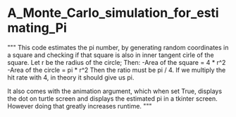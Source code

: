# A_Monte_Carlo_simulation_for_estimating_Pi

"""
This code estimates the pi number, by generating random coordinates in a square
and checking if that square is also in inner tangent cirle of  the square.
Let r be the radius of the circle; Then:
    -Area of the square = 4 * r^2
    -Area of the circle = pi * r^2
Then the ratio must be pi / 4. If we multiply the hit rate with 4, in theory it should give us pi.

It also comes with the animation argument, which when set True, displays the dot on turtle screen and 
displays the estimated pi in a tkinter screen. However doing that greatly increases runtime.
"""
